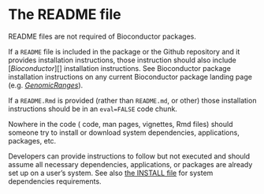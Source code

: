 # The README file

README files are not required of Bioconductor packages.

If a `README` file is included in the package or the <i class="fab
fa-github"></i> Github repository and it provides installation
instructions, those instruction should also include
\[*Bioconductor*\]\[\] installation instructions. See Bioconductor
package installation instructions on any current Bioconductor package
landing page
(e.g. *[GenomicRanges](https://bioconductor.org/packages/3.15/GenomicRanges)*).

If a `README.Rmd` is provided (rather than `README.md`, or other) those
installation instructions should be in an `eval=FALSE` code chunk.

Nowhere in the code (<i class="fab fa-r-project"></i> code, man pages,
vignettes, Rmd files) should someone try to install or download system
dependencies, applications, packages, etc.

Developers can provide instructions to follow but not executed and
should assume all necessary dependencies, applications, or packages are
already set up on a user’s system. See also [the INSTALL file](#sysdep)
for system dependencies requirements.
